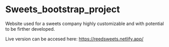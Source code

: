 # Sweets_bootstrap_project
Website used for a sweets company highly customizable and with potential to be firther developed.

Live version can be accesed here: https://reedsweets.netlify.app/
